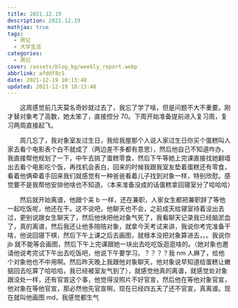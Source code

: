```yaml
---
title: 2021.12.19
description: 2021.12.19
mathjax: true
tags:
  - 周记
  - 大学生活
categories:
  - 周记
cover: /assets/blog_bg/weekly_report.webp
abbrlink: afddf8c5
date: 2021-12-19 10:13:48
updated: 2021-12-19 10:13:48
---
```


&emsp;&emsp;这周感觉前几天莫名奇妙就过去了，我忘了学了啥，但是问题不大不重要。刚才替对象考了高数，她太笨了，直接控分 70。下周开始准备提前进入复习周，复习两周直接起飞。

&emsp;&emsp;周几忘了，我对象室友过生日，我给我屋那个人说人家过生日你买个蛋糕叫人家去看个电影表个白不就成了（两边差不多都有意思），然后他自己不知道咋办，我直接帮他规划了一下，中午去挑了蛋糕零食，然后下午等她上完课直接找她翻墙出去看个电影吃个饭，再找机会表白，回来的时候我跟我室友垫着蛋糕还有零食，看着他俩牵着手回来我们就感觉有一种爸爸看着儿子找到对象一样，特别欣慰。感觉要不是我帮他安排他啥也不知道。（本来准备没成的话蛋糕拿回寝室分了哈哈哈）

&emsp;&emsp;然后就开始离谱，他跟个呆 b 一样，还在兼职，人家女生都把兼职辞了等他一起吃饭呢，他还在干。这不说吧，他聊天也不会，之前成天给寝室待着没出去过，更别说跟女生聊天了，然后他快把他对象气死了，我看聊天记录我已经脑淤血了，真的离谱，然后我还让他多陪陪对象，就拿今天考试来讲，我说你考完准备干啥，他说回寝下棋，然后下午上课之后去画图，就根本没把对象算进去，。。我说你 jb 就不能等会画图，然后下午上完课跟她一块出去吃吃饭逛逛啥的。（她对象也邀请他说考完试下午出去吃饭吧，他说下午要学习。？？？？我 nm 人麻了，给他个对象他也不中用啊。然后昨天晚上我跟他对象聊天，他对象说早知道给蛋糕让嫩掂回去吃算了哈哈哈，我已经被室友气到了），就感觉他真的离谱，就感觉处对象跟没处一样，还有官宣这个事，他觉得没照片不好官宣，然后他在等他对象官宣，他对象在等他官宣，那必然他先官宣啊，现在已经四五天了还不官宣，真离谱。现在就叫他画图 md，我感觉都生气
